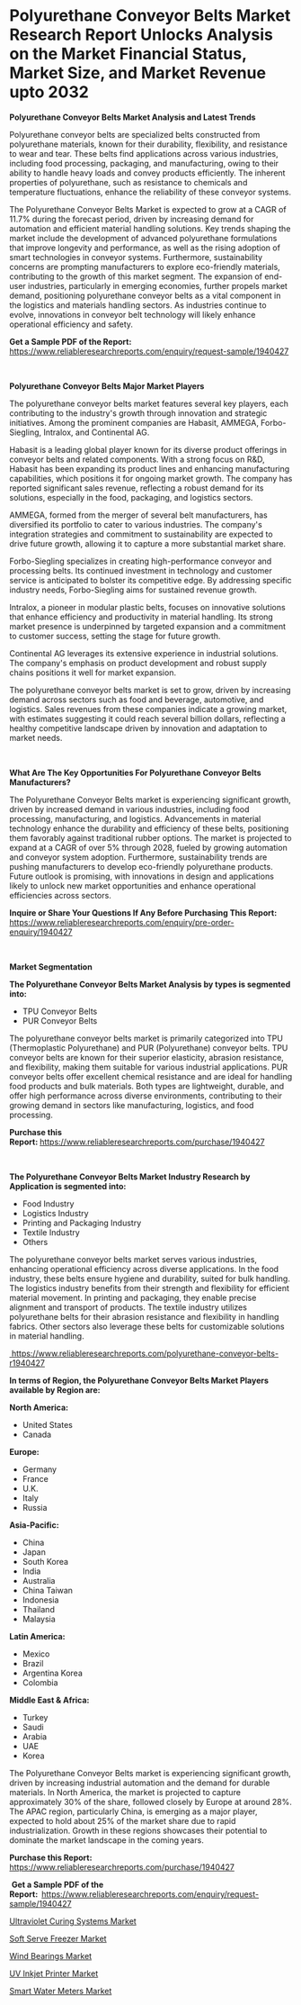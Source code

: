<p><h1>Polyurethane Conveyor Belts Market Research Report Unlocks Analysis on the Market Financial Status, Market Size, and Market Revenue upto 2032</h1></p><p><strong>Polyurethane Conveyor Belts Market Analysis and Latest Trends</strong></p>
<p><p>Polyurethane conveyor belts are specialized belts constructed from polyurethane materials, known for their durability, flexibility, and resistance to wear and tear. These belts find applications across various industries, including food processing, packaging, and manufacturing, owing to their ability to handle heavy loads and convey products efficiently. The inherent properties of polyurethane, such as resistance to chemicals and temperature fluctuations, enhance the reliability of these conveyor systems.</p><p>The Polyurethane Conveyor Belts Market is expected to grow at a CAGR of 11.7% during the forecast period, driven by increasing demand for automation and efficient material handling solutions. Key trends shaping the market include the development of advanced polyurethane formulations that improve longevity and performance, as well as the rising adoption of smart technologies in conveyor systems. Furthermore, sustainability concerns are prompting manufacturers to explore eco-friendly materials, contributing to the growth of this market segment. The expansion of end-user industries, particularly in emerging economies, further propels market demand, positioning polyurethane conveyor belts as a vital component in the logistics and materials handling sectors. As industries continue to evolve, innovations in conveyor belt technology will likely enhance operational efficiency and safety.</p></p>
<p><strong>Get a Sample PDF of the Report:&nbsp;</strong> <a href="https://www.reliableresearchreports.com/enquiry/request-sample/1940427?utm_campaign=3083&utm_medium=2&utm_source=Github&utm_content=ia&utm_term=11042025&utm_id=polyurethane-conveyor-belts">https://www.reliableresearchreports.com/enquiry/request-sample/1940427</a></p>
<p>&nbsp;</p>
<p><strong>Polyurethane Conveyor Belts Major Market Players</strong></p>
<p><p>The polyurethane conveyor belts market features several key players, each contributing to the industry's growth through innovation and strategic initiatives. Among the prominent companies are Habasit, AMMEGA, Forbo-Siegling, Intralox, and Continental AG.</p><p>Habasit is a leading global player known for its diverse product offerings in conveyor belts and related components. With a strong focus on R&D, Habasit has been expanding its product lines and enhancing manufacturing capabilities, which positions it for ongoing market growth. The company has reported significant sales revenue, reflecting a robust demand for its solutions, especially in the food, packaging, and logistics sectors.</p><p>AMMEGA, formed from the merger of several belt manufacturers, has diversified its portfolio to cater to various industries. The company's integration strategies and commitment to sustainability are expected to drive future growth, allowing it to capture a more substantial market share.</p><p>Forbo-Siegling specializes in creating high-performance conveyor and processing belts. Its continued investment in technology and customer service is anticipated to bolster its competitive edge. By addressing specific industry needs, Forbo-Siegling aims for sustained revenue growth.</p><p>Intralox, a pioneer in modular plastic belts, focuses on innovative solutions that enhance efficiency and productivity in material handling. Its strong market presence is underpinned by targeted expansion and a commitment to customer success, setting the stage for future growth.</p><p>Continental AG leverages its extensive experience in industrial solutions. The company's emphasis on product development and robust supply chains positions it well for market expansion.</p><p>The polyurethane conveyor belts market is set to grow, driven by increasing demand across sectors such as food and beverage, automotive, and logistics. Sales revenues from these companies indicate a growing market, with estimates suggesting it could reach several billion dollars, reflecting a healthy competitive landscape driven by innovation and adaptation to market needs.</p></p>
<p>&nbsp;</p>
<p><strong>What Are The Key Opportunities For Polyurethane Conveyor Belts Manufacturers?</strong></p>
<p><p>The Polyurethane Conveyor Belts market is experiencing significant growth, driven by increased demand in various industries, including food processing, manufacturing, and logistics. Advancements in material technology enhance the durability and efficiency of these belts, positioning them favorably against traditional rubber options. The market is projected to expand at a CAGR of over 5% through 2028, fueled by growing automation and conveyor system adoption. Furthermore, sustainability trends are pushing manufacturers to develop eco-friendly polyurethane products. Future outlook is promising, with innovations in design and applications likely to unlock new market opportunities and enhance operational efficiencies across sectors.</p></p>
<p><strong>Inquire or Share Your Questions If Any Before Purchasing This Report:</strong> <a href="https://www.reliableresearchreports.com/enquiry/pre-order-enquiry/1940427?utm_campaign=3083&utm_medium=2&utm_source=Github&utm_content=ia&utm_term=11042025&utm_id=polyurethane-conveyor-belts">https://www.reliableresearchreports.com/enquiry/pre-order-enquiry/1940427</a></p>
<p>&nbsp;</p>
<p><strong>Market Segmentation</strong></p>
<p><strong>The Polyurethane Conveyor Belts Market Analysis by types is segmented into:</strong></p>
<p><ul><li>TPU Conveyor Belts</li><li>PUR Conveyor Belts</li></ul></p>
<p><p>The polyurethane conveyor belts market is primarily categorized into TPU (Thermoplastic Polyurethane) and PUR (Polyurethane) conveyor belts. TPU conveyor belts are known for their superior elasticity, abrasion resistance, and flexibility, making them suitable for various industrial applications. PUR conveyor belts offer excellent chemical resistance and are ideal for handling food products and bulk materials. Both types are lightweight, durable, and offer high performance across diverse environments, contributing to their growing demand in sectors like manufacturing, logistics, and food processing.</p></p>
<p><strong>Purchase this Report:&nbsp;</strong><a href="https://www.reliableresearchreports.com/purchase/1940427?utm_campaign=3083&utm_medium=2&utm_source=Github&utm_content=ia&utm_term=11042025&utm_id=polyurethane-conveyor-belts">https://www.reliableresearchreports.com/purchase/1940427</a></p>
<p>&nbsp;</p>
<p><strong>The Polyurethane Conveyor Belts Market Industry Research by Application is segmented into:</strong></p>
<p><ul><li>Food Industry</li><li>Logistics Industry</li><li>Printing and Packaging Industry</li><li>Textile Industry</li><li>Others</li></ul></p>
<p><p>The polyurethane conveyor belts market serves various industries, enhancing operational efficiency across diverse applications. In the food industry, these belts ensure hygiene and durability, suited for bulk handling. The logistics industry benefits from their strength and flexibility for efficient material movement. In printing and packaging, they enable precise alignment and transport of products. The textile industry utilizes polyurethane belts for their abrasion resistance and flexibility in handling fabrics. Other sectors also leverage these belts for customizable solutions in material handling.</p></p>
<p><a href="https://www.reliableresearchreports.com/polyurethane-conveyor-belts-r1940427?utm_campaign=3083&utm_medium=2&utm_source=Github&utm_content=ia&utm_term=11042025&utm_id=polyurethane-conveyor-belts">&nbsp;https://www.reliableresearchreports.com/polyurethane-conveyor-belts-r1940427</a></p>
<p><strong>In terms of Region, the Polyurethane Conveyor Belts Market Players available by Region are:</strong></p>
<p>
    <p> <strong> North America: </strong>
        <ul>
            <li>United States</li>
            <li>Canada</li>
        </ul>
        </p> 
    <p> <strong> Europe: </strong>
        <ul>
            <li>Germany</li>
            <li>France</li>
            <li>U.K.</li>
            <li>Italy</li>
            <li>Russia</li>
        </ul>
        </p> 
    <p> <strong> Asia-Pacific: </strong>
        <ul>
            <li>China</li>
            <li>Japan</li>
            <li>South Korea</li>
            <li>India</li>
            <li>Australia</li>
            <li>China Taiwan</li>
            <li>Indonesia</li>
            <li>Thailand</li>
            <li>Malaysia</li>
        </ul>
        </p> 
    <p> <strong> Latin America: </strong>
        <ul>
            <li>Mexico</li>
            <li>Brazil</li>
            <li>Argentina Korea</li>
            <li>Colombia</li>
        </ul>
        </p> 
    <p> <strong> Middle East & Africa: </strong>
        <ul>
            <li>Turkey</li>
            <li>Saudi</li>
            <li>Arabia</li>
            <li>UAE</li>
            <li>Korea</li>
        </ul>
    </p>
    </p>
<p><p>The Polyurethane Conveyor Belts market is experiencing significant growth, driven by increasing industrial automation and the demand for durable materials. In North America, the market is projected to capture approximately 30% of the share, followed closely by Europe at around 28%. The APAC region, particularly China, is emerging as a major player, expected to hold about 25% of the market share due to rapid industrialization. Growth in these regions showcases their potential to dominate the market landscape in the coming years.</p></p>
<p><strong>Purchase this Report: </strong><a href="https://www.reliableresearchreports.com/purchase/1940427?utm_campaign=3083&utm_medium=2&utm_source=Github&utm_content=ia&utm_term=11042025&utm_id=polyurethane-conveyor-belts">https://www.reliableresearchreports.com/purchase/1940427</a></p>
<p>&nbsp;<strong>Get a Sample PDF of the Report:&nbsp;&nbsp;</strong><a href="https://www.reliableresearchreports.com/enquiry/request-sample/1940427?utm_campaign=3083&utm_medium=2&utm_source=Github&utm_content=ia&utm_term=11042025&utm_id=polyurethane-conveyor-belts">https://www.reliableresearchreports.com/enquiry/request-sample/1940427</a></p>
<p><strong></strong></p>
<p><p><a href="https://github.com/rocicbenton/Market-Research-Report-List-1/blob/main/ultraviolet-curing-systems-market.md?utm_campaign=3083&utm_medium=2&utm_source=Github&utm_content=ia&utm_term=11042025&utm_id=polyurethane-conveyor-belts">Ultraviolet Curing Systems Market</a></p><p><a href="https://github.com/billejuman43/Market-Research-Report-List-1/blob/main/soft-serve-freezer-market.md?utm_campaign=3083&utm_medium=2&utm_source=Github&utm_content=ia&utm_term=11042025&utm_id=polyurethane-conveyor-belts">Soft Serve Freezer Market</a></p><p><a href="https://github.com/reeseberro3j/Market-Research-Report-List-1/blob/main/wind-bearings-market.md?utm_campaign=3083&utm_medium=2&utm_source=Github&utm_content=ia&utm_term=11042025&utm_id=polyurethane-conveyor-belts">Wind Bearings Market</a></p><p><a href="https://github.com/filinjaic7/Market-Research-Report-List-1/blob/main/uv-inkjet-printer-market.md?utm_campaign=3083&utm_medium=2&utm_source=Github&utm_content=ia&utm_term=11042025&utm_id=polyurethane-conveyor-belts">UV Inkjet Printer Market</a></p><p><a href="https://github.com/shroffuhpa/Market-Research-Report-List-1/blob/main/smart-water-meters-market.md?utm_campaign=3083&utm_medium=2&utm_source=Github&utm_content=ia&utm_term=11042025&utm_id=polyurethane-conveyor-belts">Smart Water Meters Market</a></p></p>